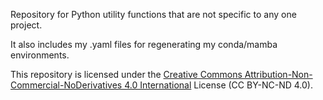 Repository for Python utility functions that are not specific to any one project.

It also includes my .yaml files for regenerating my conda/mamba environments.

This repository is licensed under the [Creative Commons Attribution-Non-Commercial-NoDerivatives 4.0 International](https://creativecommons.org/licenses/by-nc-nd/4.0/) License (CC BY-NC-ND 4.0).
